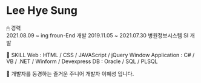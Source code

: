 # Lee Hye Sung

🖱 경력  
2021.08.09 ~ ing froun-End 개발
2019.11.05 ~ 2021.07.30 병원정보시스템 SI 개발

📌  SKILL 
Web : HTML / CSS / JAVAScript / jQuery 
Window Application : C# / VB / .NET / Winform / Devexpress 
DB :  Oracle / SQL / PLSQL

📎  개발자를 동경하는 즐거운 주니어 개발자 이혜성 입니다.
